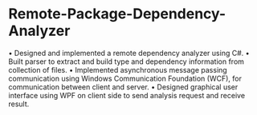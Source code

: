 # Remote-Package-Dependency-Analyzer
•	Designed and implemented a remote dependency analyzer using C#.
•	Built parser to extract and build type and dependency information from collection of files.
•	Implemented asynchronous message passing communication using Windows Communication Foundation (WCF), for communication between client and server.
•	Designed graphical user interface using WPF on client side to send analysis request and receive result.

